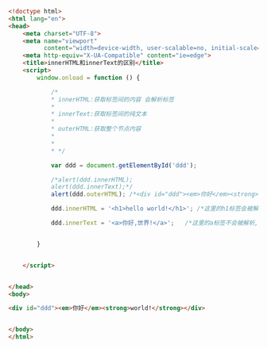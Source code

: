 
<BlogInfo id="275" title="67.innerHTML和innerText的区别" author="白日梦想猿" pv=0 read_times=0 pre_cost_time="0分52秒" category="js学习" tag_list="['js学习']" create_time="2020.10.10 16:02:26" update_time="2020.10.10 16:12:01" />

```html
<!doctype html>
<html lang="en">
<head>
    <meta charset="UTF-8">
    <meta name="viewport"
          content="width=device-width, user-scalable=no, initial-scale=1.0, maximum-scale=1.0, minimum-scale=1.0">
    <meta http-equiv="X-UA-Compatible" content="ie=edge">
    <title>innerHTML和innerText的区别</title>
    <script>
        window.onload = function () {

            /*
            * innerHTML:获取标签间的内容 会解析标签
            *
            * innerText:获取标签间的纯文本
            *
            * outerHTML:获取整个节点内容
            *
            *
            * */

            var ddd = document.getElementById('ddd');

            /*alert(ddd.innerHTML);
            alert(ddd.innerText);*/
            alert(ddd.outerHTML); /*<div id="ddd"><em>你好</em><strong>world!</strong></div> 整个标签*/

            ddd.innerHTML = '<h1>hello world!</h1>'; /*这里的h1标签会被解析*/

            ddd.innerText = '<a>你好,世界!</a>';   /*这里的a标签不会被解析,会被当做纯文本看待*/


        }


    </script>


</head>
<body>

<div id="ddd"><em>你好</em><strong>world!</strong></div>


</body>
</html>
```
